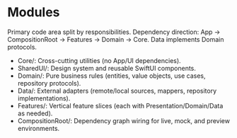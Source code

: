 # Modules

Primary code area split by responsibilities. Dependency direction: App → CompositionRoot → Features → Domain → Core. Data implements Domain protocols.

- Core/: Cross-cutting utilities (no App/UI dependencies).
- SharedUI/: Design system and reusable SwiftUI components.
- Domain/: Pure business rules (entities, value objects, use cases, repository protocols).
- Data/: External adapters (remote/local sources, mappers, repository implementations).
- Features/: Vertical feature slices (each with Presentation/Domain/Data as needed).
- CompositionRoot/: Dependency graph wiring for live, mock, and preview environments.
